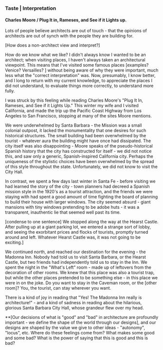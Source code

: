 ### Taste | Interpretation
#### Charles Moore / Plug It in, Rameses, and See if it Lights up.

Lots of people believe architects are out of touch - that the opinions of architects are out of synch with the people they are building for. 

[How does a non-architect view and interpret?]

How do we know what we like? I didn't always know I wanted to be an architect; when visiting places, I haven't always taken an architectural viewpoint. This means that I've visited some famous places [examples? Venice? Versailles? ] without being aware of why they were important, much less what the "correct interpretation" was. Now, presumably, I know better, and I long to return with my current knowledge, to appreciate the places I did not understand, to evaluate things more correctly, to understand more fully.

I was struck by this feeling while reading Charles Moore's "Plug It In, Rameses, and See if it Lights Up." This winter my wife and I visited California, and made the trip up the Pacific Coast Highway from Los Angeles to San Francisco, stopping at many of the sites Moore mentions.

We were underwhelmed by Santa Barbara - the Mission was a small colonial outpost, it lacked the monumentality that one desires for such historical structures. The small building had been overwhelmed by the tourist - whatever aura the building might have once had dissipated. The city itself was also disappointing - Moore speaks of the pseudo-historical Spanish history that the city has constructed for itself - we did not notice this, and saw only a generic, Spanish-inspired California city. Perhaps the uniqueness of the stylistic choices have been overwhelmed by the spread of this style throughout the state. Unfortunately, we did not know to visit the City Hall.

In contrast, we spent a few days last winter in Santa Fe - before visiting we had learned the story of the city - town planners had decreed a Spanish mission style in the 1920's as a tourist attraction, and the friends we were staying with had spent a good amount of time fighting the board of planning to build their house with larger windows. The city seemed absurd - giant mansions with tiny windows pretending to be adobe huts - it was a transparent, inauthentic lie that seemed well past its time.

[condense to one sentence] We stopped along the way at the Hearst Castle. After pulling up at a giant parking lot, we entered a strange sort of lobby, and seeing the exorbitant prices and flocks of tourists, promptly turned around and left. Whatever Hearst Castle was, it was not going to be exciting.]

We continued north, and reached our destination for the evening - the Madonna Inn. Nobody had told us to visit Santa Barbara, or the Hearst Castle, but two friends had independently told us to stay in the Inn.  We spent the night in the "What's Left" room - made up of leftovers from the decoration of other rooms.  We knew that this place was also a tourist trap, but while the other places pretended to be something else - in this place we were in on the joke. Do you want to stay in the Caveman room, or the [other room]? You, the tourist, can stay wherever you want.

There is a kind of joy in reading that "Yes! The Madonna Inn really is architecture!" - and a kind of sadness in reading about the hilarious, glorious Santa Barbara City Hall, whose grandeur flew over my head. 

**[Our decisions of what is "good" and "bad" in architecture are profoundly important - we define the shape of the world through our designs], and our designs are shaped by the value we give to other ideas - "autonomy", "locus", etc.  Where do these feelings come from? What makes some good and some bad? What is the power of saying that this is good and this is bad?














